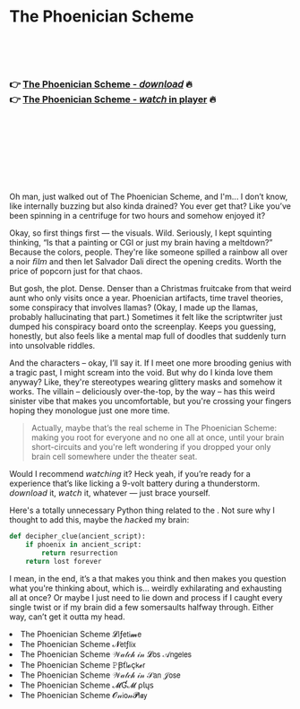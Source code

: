 <h1>The Phoenician Scheme</h1>

<br><br><br>

<h3>👉 <a href="https://Rons-sadgucheco1974.github.io/elwxxiipft/">The Phoenician Scheme - 𝘥𝘰𝘸𝘯𝘭𝘰𝘢𝘥</a> 🔥<br>
👉 <a href="https://Rons-sadgucheco1974.github.io/elwxxiipft/">The Phoenician Scheme - 𝘸𝘢𝘵𝘤𝘩 in player</a> 🔥
</h3>



<br><br><br><br><br><br><br>


Oh man, just walked out of The Phoenician Scheme, and I'm... I don’t know, like internally buzzing but also kinda drained? You ever get that? Like you’ve been spinning in a centrifuge for two hours and somehow enjoyed it?

Okay, so first things first — the visuals. Wild. Seriously, I kept squinting thinking, “Is that a painting or CGI or just my brain having a meltdown?” Because the colors, people. They're like someone spilled a rainbow all over a noir 𝘧𝘪𝘭𝘮 and then let Salvador Dali direct the opening credits. Worth the price of popcorn just for that chaos.

But gosh, the plot. Dense. Denser than a Christmas fruitcake from that weird aunt who only visits once a year. Phoenician artifacts, time travel theories, some conspiracy that involves llamas? (Okay, I made up the llamas, probably hallucinating that part.) Sometimes it felt like the scriptwriter just dumped his conspiracy board onto the screenplay. Keeps you guessing, honestly, but also feels like a mental map full of doodles that suddenly turn into unsolvable riddles.

And the characters – okay, I’ll say it. If I meet one more brooding genius with a tragic past, I might scream into the void. But why do I kinda love them anyway? Like, they're stereotypes wearing glittery masks and somehow it works. The villain – deliciously over-the-top, by the way – has this weird sinister vibe that makes you uncomfortable, but you're crossing your fingers hoping they monologue just one more time.

> Actually, maybe that’s the real scheme in The Phoenician Scheme: making you root for everyone and no one all at once, until your brain short-circuits and you're left wondering if you dropped your only brain cell somewhere under the theater seat.

Would I recommend 𝘸𝘢𝘵𝘤𝘩𝘪𝘯𝘨 it? Heck yeah, if you’re ready for a   experience that’s like licking a 9-volt battery during a thunderstorm. 𝘥𝘰𝘸𝘯𝘭𝘰𝘢𝘥 it, 𝘸𝘢𝘵𝘤𝘩 it, whatever — just brace yourself.

Here's a totally unnecessary Python thing related to the  . Not sure why I thought to add this, maybe the   𝘩𝘢𝘤𝘬ed my brain:
```python
def decipher_clue(ancient_script):
    if phoenix in ancient_script:
        return resurrection
    return lost forever
```

I mean, in the end, it’s a   that makes you think and then makes you question what you're thinking about, which is... weirdly exhilarating and exhausting all at once? Or maybe I just need to lie down and process if I caught every single twist or if my brain did a few somersaults halfway through. Either way, can’t get it outta my head.

<li>The Phoenician Scheme 𝓛𝗂ƒ𝖾𝗍𝗂𝓶𝖾</li>
<li>The Phoenician Scheme 𝓝𝖾𝗍ƒ𝗅𝗂𝗑</li>
<li>The Phoenician Scheme 𝒲𝒶𝓉𝒸𝒽 𝒾𝓃 𝓛𝗈𝗌 𝒜𝗇𝗀𝖾𝗅𝖾𝗌</li>
<li>The Phoenician Scheme 𝙿Ꞵť𝗅𝓸ç𝗄𝓮𝗋</li>
<li>The Phoenician Scheme 𝒲𝒶𝓉𝒸𝒽 𝒾𝓃 𝒮𝖺𝗇 𝒥𝗈𝗌𝖾</li>
<li>The Phoenician Scheme 𝓜Ɠ𝓜 ρ𝗅ų𝗌</li>
<li>The Phoenician Scheme 𝓞𝓃𝗂𝗈𝓃𝓟𝗅𝖆𝗒</li>
